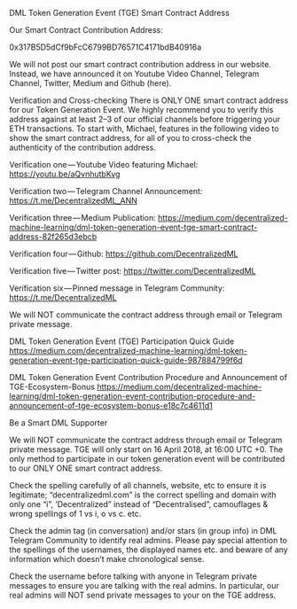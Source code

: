 DML Token Generation Event (TGE) Smart Contract Address


Our Smart Contract Contribution Address:

0x317B5D5dCf9bFcC6799BD76571C4171bdB40916a

We will not post our smart contract contribution address in our website. Instead, we have announced it on Youtube Video Channel, Telegram Channel, Twitter, Medium and Github (here).

Verification and Cross-checking
There is ONLY ONE smart contract address for our Token Generation Event. We highly recommend you to verify this address against at least 2–3 of our official channels before triggering your ETH transactions. To start with, Michael, features in the following video to show the smart contract address, for all of you to cross-check the authenticity of the contribution address.

Verification one — Youtube Video featuring Michael:
https://youtu.be/aQvnhutbKvg


Verification two — Telegram Channel Announcement:
https://t.me/DecentralizedML_ANN
 
 
Verification three — Medium Publication:
https://medium.com/decentralized-machine-learning/dml-token-generation-event-tge-smart-contract-address-82f265d3ebcb
 
 
Verification four — Github:
https://github.com/DecentralizedML


Verification five — Twitter post:
https://twitter.com/DecentralizedML
 
 
Verification six — Pinned message in Telegram Community:
https://t.me/DecentralizedML

We will NOT communicate the contract address through email or Telegram private message.

DML Token Generation Event (TGE) Participation Quick Guide
https://medium.com/decentralized-machine-learning/dml-token-generation-event-tge-participation-quick-guide-987884799f6d

DML Token Generation Event Contribution Procedure and Announcement of TGE-Ecosystem-Bonus
https://medium.com/decentralized-machine-learning/dml-token-generation-event-contribution-procedure-and-announcement-of-tge-ecosystem-bonus-e18c7c4611d1

Be a Smart DML Supporter

We will NOT communicate the contract address through email or Telegram private message. TGE will only start on 16 April 2018, at 16:00 UTC +0. The only method to participate in our token generation event will be contributed to our ONLY ONE smart contract address.

Check the spelling carefully of all channels, website, etc to ensure it is legitimate; “decentralizedml.com” is the correct spelling and domain with only one “i”, ‘Decentralized” instead of “Decentralised”, camouflages & wrong spellings of 1 vs i, o vs c. etc.

Check the admin tag (in conversation) and/or stars (in group info) in DML Telegram Community to identify real admins. Please pay special attention to the spellings of the usernames, the displayed names etc. and beware of any information which doesn’t make chronological sense.

Check the username before talking with anyone in Telegram private messages to ensure you are talking with the real admins. In particular, our real admins will NOT send private messages to your on the TGE address.
